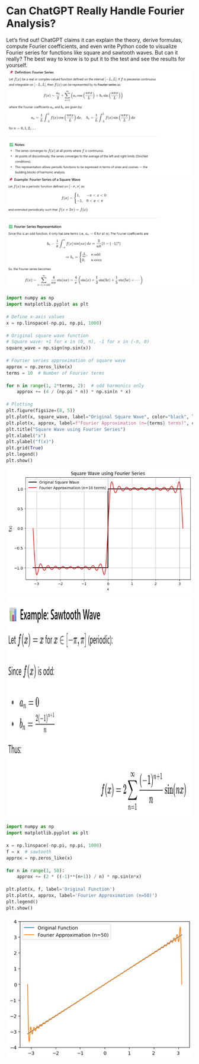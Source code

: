 #  Can ChatGPT Really Handle Fourier Analysis?
Let’s find out! ChatGPT claims it can explain the theory, derive formulas, compute Fourier coefficients, and even write Python code to visualize Fourier series for functions like square and sawtooth waves. But can it really? The best way to know is to put it to the test and see the results for yourself.
![Alt text](FSDefinition.jpg)
![Alt text](example.jpg)
```python code
import numpy as np
import matplotlib.pyplot as plt

# Define x-axis values
x = np.linspace(-np.pi, np.pi, 1000)

# Original square wave function
# Square wave: +1 for x in (0, π), -1 for x in (-π, 0)
square_wave = np.sign(np.sin(x))

# Fourier series approximation of square wave
approx = np.zeros_like(x)
terms = 10  # Number of Fourier terms

for n in range(1, 2*terms, 2):  # odd harmonics only
    approx += (4 / (np.pi * n)) * np.sin(n * x)

# Plotting
plt.figure(figsize=(8, 5))
plt.plot(x, square_wave, label="Original Square Wave", color="black", linewidth=2)
plt.plot(x, approx, label=f"Fourier Approximation (n={terms} terms)", color="red")
plt.title("Square Wave using Fourier Series")
plt.xlabel("x")
plt.ylabel("f(x)")
plt.grid(True)
plt.legend()
plt.show()
```
![Alt text](sqr.png)
<img src="sawtootheg.jpg" alt="Description" width="600" height="600">
```python code
import numpy as np
import matplotlib.pyplot as plt

x = np.linspace(-np.pi, np.pi, 1000)
f = x  # sawtooth
approx = np.zeros_like(x)

for n in range(1, 50):
    approx += (2 * ((-1)**(n+1)) / n) * np.sin(n*x)

plt.plot(x, f, label='Original Function')
plt.plot(x, approx, label='Fourier Approximation (n=50)')
plt.legend()
plt.show()
```
<img src="sawtt.png" alt="Alt text" width="700">
